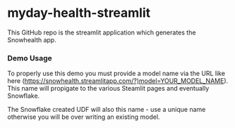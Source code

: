 # myday-health-streamlit
This GitHub repo is the streamlit application which generates the Snowhealth app.

### Demo Usage 
To properly use this demo you must provide a model name via the URL like here (https://snowhealth.streamlitapp.com/?)model=YOUR_MODEL_NAME). This name will propigate to the various Steamlit pages and eventually Snowflake.

The Snowflake created UDF will also this name - use a unique name otherwise you will be over writing an existing model.

